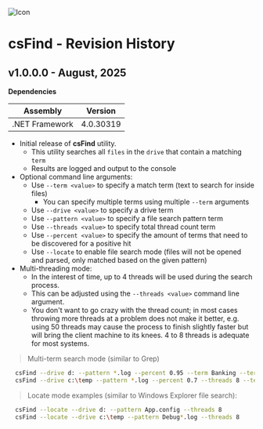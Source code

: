 ![Icon](./AppIcon.ico)

# csFind - Revision History

## v1.0.0.0 - August, 2025
**Dependencies**

| Assembly | Version |
| ---- | ---- |
| .NET Framework | 4.0.30319 |

- Initial release of **csFind** utility.
    - This utility searches all `files` in the `drive` that contain a matching `term`
    - Results are logged and output to the console
- Optional command line arguments:
    - Use `--term <value>` to specify a match term (text to search for inside files)
        - You can specify multiple terms using multiple `--term` arguments
    - Use `--drive <value>` to specify a drive term
    - Use `--pattern <value>` to specify a file search pattern term
    - Use `--threads <value>` to specify total thread count term
    - Use `--percent <value>` to specify the amount of terms that need to be discovered for a positive hit
    - Use `--locate` to enable file search mode (files will not be opened and parsed, only matched based on the given pattern)
- Multi-threading mode:
    - In the interest of time, up to 4 threads will be used during the search process.
    - This can be adjusted using the `--threads <value>` command line argument.
    - You don't want to go crazy with the thread count; in most cases throwing more threads at a problem does not make it better, e.g. using 50 threads may cause the process to finish slightly faster but will bring the client machine to its knees. 4 to 8 threads is adequate for most systems.

> Multi-term search mode (similar to Grep)

```bash
  csFind --drive d: --pattern *.log --percent 0.95 --term Banking --term Authorize --term Transaction
  csFind --drive c:\temp --pattern *.log --percent 0.7 --threads 8 --term ssdeep --term warning --term combination --term result
```

> Locate mode examples (similar to Windows Explorer file search):

```bash
  csFind --locate --drive d: --pattern App.config --threads 8
  csFind --locate --drive c:\temp --pattern Debug*.log --threads 8
```
